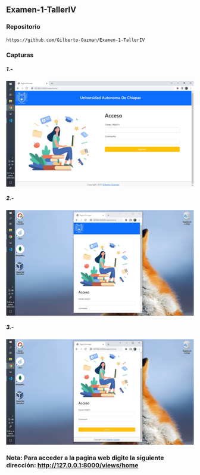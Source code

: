 ## Examen-1-TallerIV

### Repositorio

    https://github.com/Gilberto-Guzman/Examen-1-TallerIV

### Capturas

##### 1.-

![1](captures/1.jpeg)

##### 2.-

![2](captures/2.jpeg)

##### 3.-

![3](captures/3.jpeg)

### Nota: Para acceder a la pagina web digite la siguiente dirección: http://127.0.0.1:8000/views/home
